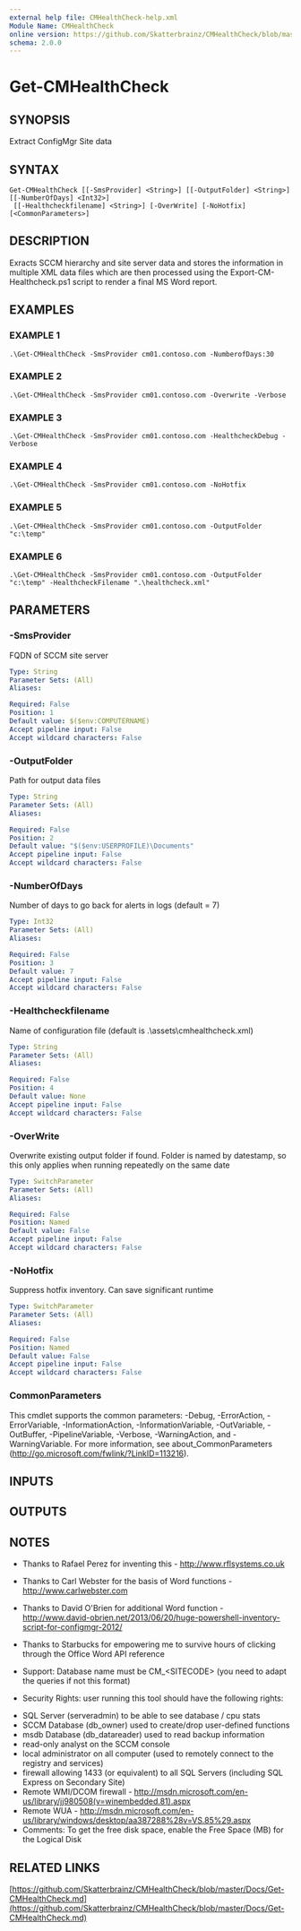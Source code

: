 ```yaml
---
external help file: CMHealthCheck-help.xml
Module Name: CMHealthCheck
online version: https://github.com/Skatterbrainz/CMHealthCheck/blob/master/Docs/Get-CMHealthCheck.md
schema: 2.0.0
---
```


# Get-CMHealthCheck

## SYNOPSIS
Extract ConfigMgr Site data

## SYNTAX

```
Get-CMHealthCheck [[-SmsProvider] <String>] [[-OutputFolder] <String>] [[-NumberOfDays] <Int32>]
 [[-Healthcheckfilename] <String>] [-OverWrite] [-NoHotfix] [<CommonParameters>]
```

## DESCRIPTION
Exracts SCCM hierarchy and site server data
and stores the information in multiple XML data files which are then
processed using the Export-CM-Healthcheck.ps1 script to render
a final MS Word report.

## EXAMPLES

### EXAMPLE 1
```
.\Get-CMHealthCheck -SmsProvider cm01.contoso.com -NumberofDays:30
```

### EXAMPLE 2
```
.\Get-CMHealthCheck -SmsProvider cm01.contoso.com -Overwrite -Verbose
```

### EXAMPLE 3
```
.\Get-CMHealthCheck -SmsProvider cm01.contoso.com -HealthcheckDebug -Verbose
```

### EXAMPLE 4
```
.\Get-CMHealthCheck -SmsProvider cm01.contoso.com -NoHotfix
```

### EXAMPLE 5
```
.\Get-CMHealthCheck -SmsProvider cm01.contoso.com -OutputFolder "c:\temp"
```

### EXAMPLE 6
```
.\Get-CMHealthCheck -SmsProvider cm01.contoso.com -OutputFolder "c:\temp" -HealthcheckFilename ".\healthcheck.xml"
```

## PARAMETERS

### -SmsProvider
FQDN of SCCM site server

```yaml
Type: String
Parameter Sets: (All)
Aliases:

Required: False
Position: 1
Default value: $($env:COMPUTERNAME)
Accept pipeline input: False
Accept wildcard characters: False
```

### -OutputFolder
Path for output data files

```yaml
Type: String
Parameter Sets: (All)
Aliases:

Required: False
Position: 2
Default value: "$($env:USERPROFILE)\Documents"
Accept pipeline input: False
Accept wildcard characters: False
```

### -NumberOfDays
Number of days to go back for alerts in logs (default = 7)

```yaml
Type: Int32
Parameter Sets: (All)
Aliases:

Required: False
Position: 3
Default value: 7
Accept pipeline input: False
Accept wildcard characters: False
```

### -Healthcheckfilename
Name of configuration file (default is .\assets\cmhealthcheck.xml)

```yaml
Type: String
Parameter Sets: (All)
Aliases:

Required: False
Position: 4
Default value: None
Accept pipeline input: False
Accept wildcard characters: False
```

### -OverWrite
Overwrite existing output folder if found.
Folder is named by datestamp, so this only applies when
running repeatedly on the same date

```yaml
Type: SwitchParameter
Parameter Sets: (All)
Aliases:

Required: False
Position: Named
Default value: False
Accept pipeline input: False
Accept wildcard characters: False
```

### -NoHotfix
Suppress hotfix inventory.
Can save significant runtime

```yaml
Type: SwitchParameter
Parameter Sets: (All)
Aliases:

Required: False
Position: Named
Default value: False
Accept pipeline input: False
Accept wildcard characters: False
```

### CommonParameters
This cmdlet supports the common parameters: -Debug, -ErrorAction, -ErrorVariable, -InformationAction, -InformationVariable, -OutVariable, -OutBuffer, -PipelineVariable, -Verbose, -WarningAction, and -WarningVariable.
For more information, see about_CommonParameters (http://go.microsoft.com/fwlink/?LinkID=113216).

## INPUTS

## OUTPUTS

## NOTES
* Thanks to Rafael Perez for inventing this - http://www.rflsystems.co.uk
* Thanks to Carl Webster for the basis of Word functions - http://www.carlwebster.com
* Thanks to David O'Brien for additional Word function - http://www.david-obrien.net/2013/06/20/huge-powershell-inventory-script-for-configmgr-2012/
* Thanks to Starbucks for empowering me to survive hours of clicking through the Office Word API reference
* Support: Database name must be CM_\<SITECODE\> (you need to adapt the queries if not this format)

* Security Rights: user running this tool should have the following rights:
- SQL Server (serveradmin) to be able to see database / cpu stats
- SCCM Database (db_owner) used to create/drop user-defined functions
- msdb Database (db_datareader) used to read backup information
- read-only analyst on the SCCM console
- local administrator on all computer (used to remotely connect to the registry and services)
- firewall allowing 1433 (or equivalent) to all SQL Servers (including SQL Express on Secondary Site)
- Remote WMI/DCOM firewall - http://msdn.microsoft.com/en-us/library/jj980508(v=winembedded.81).aspx
- Remote WUA - http://msdn.microsoft.com/en-us/library/windows/desktop/aa387288%28v=VS.85%29.aspx
- Comments: To get the free disk space, enable the Free Space (MB) for the Logical Disk

## RELATED LINKS

[https://github.com/Skatterbrainz/CMHealthCheck/blob/master/Docs/Get-CMHealthCheck.md](https://github.com/Skatterbrainz/CMHealthCheck/blob/master/Docs/Get-CMHealthCheck.md)

